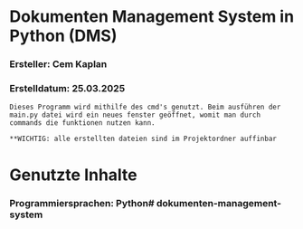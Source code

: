# Dokumenten Management System in Python (DMS)

### Ersteller: Cem Kaplan
### Erstelldatum: 25.03.2025

    Dieses Programm wird mithilfe des cmd's genutzt. Beim ausführen der main.py datei wird ein neues fenster geöffnet, womit man durch commands die funktionen nutzen kann.

    **WICHTIG: alle erstellten dateien sind im Projektordner auffinbar

# Genutzte Inhalte

### Programmiersprachen: Python#   d o k u m e n t e n - m a n a g e m e n t - s y s t e m  
 